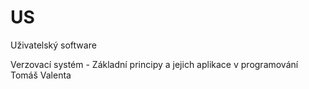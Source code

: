 # US
Uživatelský software

Verzovací systém - Základní principy a jejich aplikace v programování
Tomáš Valenta
